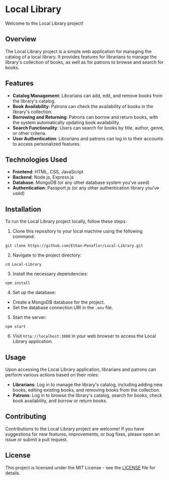 # Local Library

Welcome to the Local Library project!

## Overview

The Local Library project is a simple web application for managing the catalog of a local library. It provides features for librarians to manage the library's collection of books, as well as for patrons to browse and search for books.

## Features

- **Catalog Management**: Librarians can add, edit, and remove books from the library's catalog.
- **Book Availability**: Patrons can check the availability of books in the library's collection.
- **Borrowing and Returning**: Patrons can borrow and return books, with the system automatically updating book availability.
- **Search Functionality**: Users can search for books by title, author, genre, or other criteria.
- **User Authentication**: Librarians and patrons can log in to their accounts to access personalized features.

## Technologies Used

- **Frontend**: HTML, CSS, JavaScript
- **Backend**: Node.js, Express.js
- **Database**: MongoDB (or any other database system you've used)
- **Authentication**: Passport.js (or any other authentication library you've used)

## Installation

To run the Local Library project locally, follow these steps:

1. Clone this repository to your local machine using the following command:

`git clone https://github.com/Ethan-Penaflor/Local-Library.git`


2. Navigate to the project directory:

`cd Local-Library`


3. Install the necessary dependencies:

`npm install`

4. Set up the database:
- Create a MongoDB database for the project.
- Set the database connection URI in the `.env` file.

5. Start the server:

`npm start`


6. Visit `http://localhost:3000` in your web browser to access the Local Library application.

## Usage

Upon accessing the Local Library application, librarians and patrons can perform various actions based on their roles:

- **Librarians**: Log in to manage the library's catalog, including adding new books, editing existing books, and removing books from the collection.
- **Patrons**: Log in to browse the library's catalog, search for books, check book availability, and borrow or return books.

## Contributing

Contributions to the Local Library project are welcome! If you have suggestions for new features, improvements, or bug fixes, please open an issue or submit a pull request.

## License

This project is licensed under the MIT License - see the [LICENSE](LICENSE) file for details.
